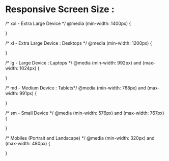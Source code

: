 # Responsive Screen Size :

/* xxl - Extra Large Device */
@media (min-width: 1400px) {
  
}

/* xl - Extra Large Device : Desktops */
@media (min-width: 1200px) {
  
}

/* lg - Large Device : Laptops */
@media (min-width: 992px) and (max-width: 1024px) {
 
}

/* md -  Medium Device : Tablets*/
@media (min-width: 768px) and (max-width: 991px) {
  
}

/* sm - Small Device */
@media (min-width: 576px) and (max-width: 767px) {
 
}

/* Mobiles (Portrait and Landscape) */
@media (min-width: 320px) and (max-width: 480px) {
 
}
